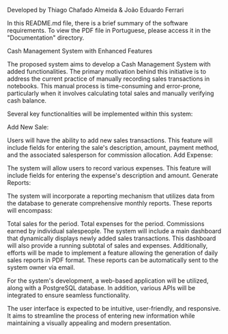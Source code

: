 Developed by Thiago Chafado Almeida & João Eduardo Ferrari



In this README.md file, there is a brief summary of the software requirements. To view the PDF file in Portuguese, please access it in the "Documentation" directory.

Cash Management System with Enhanced Features

The proposed system aims to develop a Cash Management System with added functionalities. The primary motivation behind this initiative is to address the current practice of manually recording sales transactions in notebooks. This manual process is time-consuming and error-prone, particularly when it involves calculating total sales and manually verifying cash balance.

Several key functionalities will be implemented within this system:

Add New Sale:

Users will have the ability to add new sales transactions. This feature will include fields for entering the sale's description, amount, payment method, and the associated salesperson for commission allocation.
Add Expense:

The system will allow users to record various expenses. This feature will include fields for entering the expense's description and amount.
Generate Reports:

The system will incorporate a reporting mechanism that utilizes data from the database to generate comprehensive monthly reports. These reports will encompass:

Total sales for the period.
Total expenses for the period.
Commissions earned by individual salespeople.
The system will include a main dashboard that dynamically displays newly added sales transactions. This dashboard will also provide a running subtotal of sales and expenses. Additionally, efforts will be made to implement a feature allowing the generation of daily sales reports in PDF format. These reports can be automatically sent to the system owner via email.

For the system's development, a web-based application will be utilized, along with a PostgreSQL database. In addition, various APIs will be integrated to ensure seamless functionality.

The user interface is expected to be intuitive, user-friendly, and responsive. It aims to streamline the process of entering new information while maintaining a visually appealing and modern presentation.
